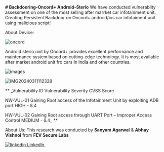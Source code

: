 **# Backdooring-Oncord+ Android-Sterio**
We have conducted vulnerablity assessment on one of the most selling after marrket car infotainment unit.
Creating Persistent Backdoor on Oncord+ android/ios car infotaiment unit using malicious script!

About Device:


![oncord](https://github.com/abbiy/Backdooring-Oncord-Android-Sterio-/assets/19267773/9534231e-3f09-4ce2-86ab-d8cdb72aa88a)

Android sterio unit by Oncord+ provides excellent performance and maintenance system based on cutting-edge technology. It is most available after market android unit fro cars in India and other countries. 

![images](https://github.com/abbiy/Backdooring-Oncord-Android-Sterio-/assets/19267773/2ae45535-3819-4602-8fc4-cec3a07fe206)

![IMG20240311112328](https://github.com/abbiy/Backdooring-Oncord-Android-Sterio-/assets/19267773/7ce996ac-7cb4-4b84-92e7-cae389960646)

**
_Vulnerability ID	Vulnerability	Severity	CVSS Score

NW-VUL-01	Gaining Root access of the Infotainment Unit by exploiting ADB port	HIGH -	8.4

HW-VUL-02	Gaining Root access through UART Port – Improper Access Control	MEDIUM - 6.4_
**

About Us: 
This research was conducted by **Sanyam Agarwal** & **Abhay Vishnoi** from **FEV Secure Labs**
<p>
  <a href="www.linkedin.com/in/abhay-vishnoi3" rel="nofollow noreferrer">
    <img src="https://i.stack.imgur.com/gVE0j.png" alt="linkedin"> LinkedIn
  </a> &nbsp; 
